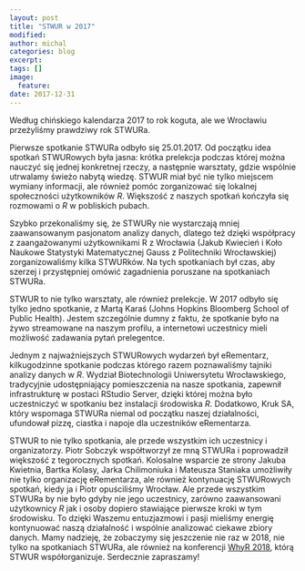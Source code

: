 ```yaml
---
layout: post
title: "STWUR w 2017"
modified:
author: michal
categories: blog
excerpt:
tags: []
image:
  feature:
date: 2017-12-31
---
```


Według chińskiego kalendarza 2017 to rok koguta, ale we Wrocławiu przeżyliśmy prawdziwy rok STWURa.

Pierwsze spotkanie STWURa odbyło się 25.01.2017. Od początku idea spotkań STWURowych była jasna: krótka prelekcja podczas której można nauczyć się jednej konkretnej rzeczy, a następnie warsztaty, gdzie wspólnie utrwalamy świeżo nabytą wiedzę. STWUR miał być nie tylko miejscem wymiany informacji, ale również pomóc zorganizować się lokalnej społeczności użytkowników *R*. Większość z naszych spotkań kończyła się rozmowami o *R* w pobliskich pubach.

Szybko przekonaliśmy się, że STWURy nie wystarczają mniej zaawansowanym pasjonatom analizy danych, dlatego też dzięki współpracy z zaangażowanymi użytkownikami R z Wrocławia (Jakub Kwiecień i Koło Naukowe Statystyki Matematycznej Gauss z Politechniki Wrocławskiej) zorganizowaliśmy kilka STWURków. Na tych spotkaniach był czas, aby szerzej i przystępniej omówić zagadnienia poruszane na spotkaniach STWURa.

STWUR to nie tylko warsztaty, ale również prelekcje. W 2017 odbyło się tylko jedno spotkanie, z Martą Karaś (Johns Hopkins Bloomberg School of Public Health). Jestem szczególnie dumny z faktu, że spotkanie było na żywo streamowane na naszym profilu, a internetowi uczestnicy mieli możliwość zadawania pytań prelegentce.

Jednym z najważniejszych STWURowych wydarzeń był eRementarz, kilkugodzinne spotkanie podczas którego razem poznawaliśmy tajniki analizy danych w *R*. Wydział Biotechnologii Uniwersytetu Wrocławskiego, tradycyjnie udostępniający pomieszczenia na nasze spotkania, zapewnił infrastrukturę w postaci RStudio Server, dzięki której można było uczestniczyć w spotkaniu bez instalacji środowiska *R*. Dodatkowo, Kruk SA, który wspomaga STWURa niemal od początku naszej działalności, ufundował pizzę, ciastka i napoje dla uczestników eRementarza.

STWUR to nie tylko spotkania, ale przede wszystkim ich uczestnicy i organizatorzy. Piotr Sobczyk współtworzył ze mną STWURa i poprowadził większość z tegorocznych spotkań. Kolosalne wsparcie ze strony Jakuba Kwietnia, Bartka Kolasy, Jarka Chilimoniuka i Mateusza Staniaka umożliwiły nie tylko organizację eRementarza, ale również kontynuację STWURowych spotkań, kiedy ja i Piotr opuściliśmy Wrocław. Ale przede wszystkim STWURa by nie było gdyby nie jego uczestnicy, zarówno zaawansowani użytkownicy *R* jak i osoby dopiero stawiające pierwsze kroki w tym środowisku. To dzięki Waszemu entuzjazmowi i pasji mieliśmy energię kontynuować naszą działalność i wspólnie analizować ciekawe zbiory danych. Mamy nadzieję, że zobaczymy się jeszczenie nie raz w 2018, nie tylko na spotkaniach STWURa, ale również na konferencji [WhyR 2018](http://whyr2018.pl/), którą STWUR współorganizuje. Serdecznie zapraszamy!
